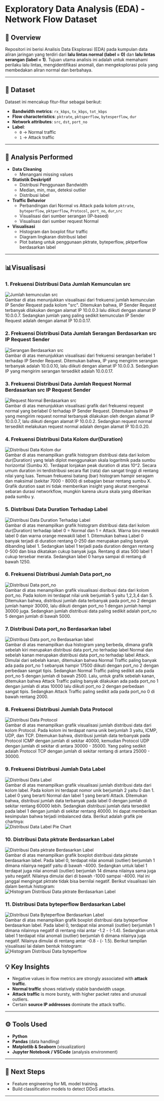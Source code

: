 # Exploratory Data Analysis (EDA) - Network Flow Dataset

## 📌 Overview
Repositori ini berisi Analisis Data Eksplorasi (EDA) pada kumpulan data aliran jaringan yang terdiri dari **lalu ​​lintas normal (label = 0)** dan **lalu ​​lintas serangan (label = 1)**. Tujuan utama analisis ini adalah untuk memahami perilaku lalu lintas, mengidentifikasi anomali, dan mengeksplorasi pola yang membedakan aliran normal dan berbahaya.

---

## 📂 Dataset
Dataset ini mencakup fitur-fitur sebagai berikut:
- **Bandwidth metrics**: `rx_kbps`, `tx_kbps`, `tot_kbps`
- **Flow characteristics**: `pktrate`, `pktsperflow`, `bytesperflow`, `dur`
- **Network attributes**: `src`, `dst`, `port_no`
- **Label**:  
  - `0` → Normal traffic  
  - `1` → Attack traffic  

---

## 🔎 Analysis Performed
- **Data Cleaning**  
  - Menangani missing values    
- **Statistik Deskriptif**  
  - Distribusi Penggunaan Bandwidth  
  - Median, min, max, deteksi outlier
  - Distribusi label  
- **Traffic Behavior**  
  - Perbandingan dari Normal vs Attack pada kolom `pktrate`, `byteperflow`, `pktperflow`, `Protocol`, `port_no`, `dur`,`src`  
  - Visualisasi dari sumber serangan (IP-based)
  - Visualisasi dari sumber request Normal  
- **Visualisasi**  
  - Histogram dan boxplot fitur traffic  
  - Diagram lingkaran distribusi label  
  - Plot batang untuk penggunaan pktrate, byteperflow, pktperflow berdasarkan label  

---

## 📊Visualisasi 
### 1. Frekuensi Distribusi Data Jumlah Kemunculan src 
![Jumlah kemunculan src](Assets/Jumlah%20Frekuensi%20src%20request%20terhadap%20IP%20Sender.png)<br>
Gambar di atas menunjukkan visualisasi dari frekuensi jumlah kemunculan IP Sender Request pada kolom "src". Ditemukan bahwa, IP Sender Request terbanyak dilakukan dengan alamat IP 10.0.0.3 lalu diikuti dengan alamat IP 10.0.0.7. Sedangkan jumlah yang paling sedikit kemunculan IP Sender Request adalah dengan alamat IP 10.0.0.17.
### 2. Frekuensi Distribusi Data Jumlah Serangan Berdasarkan src IP Request Sender
![Serangan Berdasarkan src](Assets/Jumlah%20serangan%20terhadap%20IP%20Sender%20Request.png)<br>
Gambar di atas menunjukkan visualisasi dari frekuensi serangan berlabel 1 terhadap IP Sender Request. Ditemukan bahwa, IP yang mengirim serangan terbanyak adalah 10.0.0.10, lalu diikuti dengan alamat IP 10.0.0.3. Sedangkan IP yang mengirim serangan tersedikit adalah 10.0.0.17. 
### 3. Frekuensi Distribusi Data Jumlah Request Normal Berdasarkan src IP Request Sender
![Request Normal Berdasarkan src](Assets/Jumlah%20Normal%20Request%20terhadap%20IP%20Sender.png)<br>
Gambar di atas menunjukkan visualisasi grafik dari frekuensi request normal yang berlabel 0 terhadap IP Sender Request. Ditemukan bahwa IP yang mengirim request normal terbanyak dilakukan oleh dengan alamat IP 10.0.0.7, lalu diikuti dengan alamat IP 10.0.0.2. Sedangkan request normal tersedikit melakukan request normal adalah dengan alamat IP 10.0.0.20.
### 4. Frekuensi Distribusi Data Kolom dur(Duration)
![Distribusi Data Kolom dur](Assets/Grafik%20dari%20kolom%20dur%20(duration).png)<br>
Gambar di atas menampilkan grafik histogram distribusi data dari kolom dur(Duration) yang telah diplot menggunakan skala logaritmik pada sumbu horizontal (Sumbu X). Terdapat lonjakan peak duration di atas 10^2. Secara umum duration ini terdistribusi secara flat (rata) dan sangat tinggi di rentang nilai yang luas. Temuan frekuensi batang (bar) histogram hampir seragam dan maksimal (sekitar 7000 - 8000) di sebagian besar rentang sumbu X. Grafik duration saat ini tidak memberikan insight yang akurat mengenai sebaran durasi networkflow, mungkin karena ukura skala yang diberikan pada sumbu y.
### 5. Distribusi Data Duration Terhadap Label
![Distribusi Data Duration Terhadap Label](Assets/Distribusi%20duration%20by%20label%20Normal%20dan%20Attack.png)<br>
Gambar di atas menampilkan grafik histogram distribusi data dari kolom dur(Duration) terhadap label 0 = Normal dan 1 = Attack. Warna biru mewakili label 0 dan warna orange mewakili label 1. Ditemukan bahwa Label 0 banyak terjadi di duration rentang 0-250 dan merupakan paling banyak dibanding label 1. Sedangkan label 1 terjadi pada duration dengan rentang 0-500 dan bisa dikatakan cukup banyak juga. Rentang di atas 500 label 1 cukup tersebar merata. Sedangkan label 0 hanya sampai di rentang di bawah 1250.
### 6. Frekuensi Distribusi Jumlah Data port_no
![Distribusi Data port_no](Assets/Frekuensi%20jumlah%20port_no.png)<br>
Gambar di atas menampilkan grafik visualisasi disribusi data dari kolom port_no. Pada kolom ini terdapat nilai unik berjumlah 5 yaitu 1,2,3,4 dan 5. Ditemukan bahwa, distribusi jumlah data terbanyak pada port_no 2 dengan jumlah hampir 30000, lalu diikuti dengan port_no 1 dengan jumlah hampi 30000 juga. Sedangkan jumlah distribusi data paling sedikit adalah port_no 5 dengan jumlah di bawah 5000.
### 7. Distribusi Data port_no Berdasarkan label
![Distribusi Data port_no Berdasarkan label](Assets/Distribusi%20port_no%20terhadap%20label.png)<br>
Gambar di atas menampilkan dua histogram yang berbeda, dimana grafik sebelah kiri merupakan distribusi data port_no terhadap label Normal dan sebelah kanan merupakan distribusi data port_no terhadap label Attack. Dimulai dari sebelah kanan, ditemukan bahwa Normal Traffic paling banyak ada pada port_no 1 sebanyak hampir 17500 diikuti dengan port_no 2 dengan perbedaan sangat tipis. Sedangkan Normal Traffic paling sedikit ada pada port_no 5 dengan jumlah di bawah 2500. Lalu, untuk grafik sebelah kanan, ditemukan bahwa Attack Traffic paling banyak dilakukan ada pada port_no 1 dengan jumlah di atas 10000 lalu diikuti port_no 2 dengan perbedaan sangat tipis. Sedangkan Attack Traffic paling sedikit ada pada port_no 0 di bawah rentang 2000.
### 8. Frekuensi Distribusi Jumlah Data Protocol
![Distribusi Data Protocol](Assets/Frekuensi%20jumlah%20total%20Protocol.png)<br>
Gambar di atas menampilkan grafik visualisasi jumlah distribusi data dari kolom Protocol. Pada kolom ini terdapat nama unik berjumlah 3 yaitu, ICMP, UDP, dan TCP. Ditemukan bahwa, distribusi jumlah data terbanyak pada Protocol ICMP dengan jumlah di sekitar 40000, kemudian Protocol UDP dengan jumlah di sekitar di antara 30000 - 35000. Yang paling sedikit adalah Protocol TCP dengan jumlah di sekitar rentang di antara 25000 - 30000.
### 9. Frekuensi Distribusi Jumlah Data Label
![Distribusi Data Label](Assets/Distribusi%20jumlah%20label%20attack%20dan%20normal.png)<br>
Gambar di atas menampilkan grafik visualisasi jumlah distribusi data dari kolom label. Pada kolom ini terdapat nomor unik berjumlah 2 yaitu 0 dan 1. Label 0 yang berarti Normal dan label 1 yang berarti Attack. Ditemukan bahwa, distribusi jumlah data terbanyak pada label 0 dengan jumlah di sekitar rentang 60000 lebih. Sedangkan distribusi jumlah data tersedikit pada label 1 dengan jumlah di sekitar rentang 40000. Ini dapat memberikan kesimpulan bahwa terjadi imbalanced data. Berikut adalah grafik pie chartnya: <br>
![Distribusi Data Label Pie Chart](Assets/Pie%20chart%20Distribusi%20label.png)<br>
### 10. Distribusi Data pktrate Berdasarkan Label
![Distribusi Data pktrate Berdasarkan Label](Assets/Distribusi%20pktrate%20terhadap%20label.png)<br>
Gambar di atas menampilkan grafik boxplot distribusi data pktrate berdasarkan label. Pada label 0, terdapat nilai anomali (outlier) berjumlah 1 dimana nilainya negatif yaitu di bawah -4000. Sedangkan untuk label 1 terdapat juga nilai anomali (outlier) berjumlah 14 dimana nilainya sama juga yaitu negatif. Nilainya dimulai dari di bawah -1000 sampai -4000. Hal ini janggal mengingat pktrate tidak bisa bernilai negatif. Berikut visualisasi lain dalam bentuk histogram: <br>
![Histogram Distribusi Data pktrate Berdasarkan Label](Assets/Distribusi%20grafik%20pktrate%20terhadap%20label.png)
### 11. Distribusi Data byteperflow Berdasarkan Label
![Distribusi Data Byteperflow Berdasarkan Label](Assets/Distribusi%20byteperflow%20terhadap%20label.png)<br>
Gambar di atas menampilkan grafik boxplot distribusi data byteperflow berdasarkan label. Pada label 0, terdapat nilai anomali (outlier) berjumlah 1 dimana nilainnya negatif di rentang nilai antar -1.2 - (-1.4). Sedangkan untuk label 1 terdapat nilai anomali (outlier) berjumlah 6 dimana nilainya juga negatif. Nilainya dimulai di rentang antar -0.8 - (- 1.5). Berikut tampilan visualisasi lai dalam bentuk histogram: <br>
![Histogram Distribusi Data byteperflow](Assets/Distribusi%20grafik%20byteperflow%20terhadap%20label.png)<br>


## 💡 Key Insights
- Negative values in flow metrics are strongly associated with **attack traffic**.  
- **Normal traffic** shows relatively stable bandwidth usage.  
- **Attack traffic** is more bursty, with higher packet rates and unusual outliers.  
- Certain **source IP addresses** dominate the attack traffic.  

---

## ⚙️ Tools Used
- **Python**  
- **Pandas** (data handling)  
- **Matplotlib & Seaborn** (visualization)  
- **Jupyter Notebook / VSCode** (analysis environment)  

---

## 🚀 Next Steps
- Feature engineering for ML model training.  
- Build classification models to detect DDoS attacks.   

---